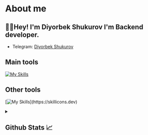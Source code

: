 # About me
<p><h2>👋🏻Hey! I'm Diyorbek Shukurov I'm Backend developer.</h2></p>

- Telegram:                           [Diyorbek Shukurov](https://t.me/d1yorbek_shukurov)
## Main tools
[![My Skills](https://skillicons.dev/icons?i=,python,html)](https://skillicons.dev)

## Other tools
[![My Skills](https://skillicons.dev/icons?i=git,github,vscode,pycharm,)](https://skillicons.dev)

<details>
  <summary><b><h2>Github Stats 📈 <h2></b></summary>
  <a href="https://https://github.com/diyorbekshukurov005">
    <p align="left">
      <img src="https://github-profile-summary-cards.vercel.app/api/cards/profile-details?username=diyorbekshukurov005&theme=github_dark">
      <img align="left" src="https://github-profile-summary-cards.vercel.app/api/cards/stats?username=diyorbekshukurov005&theme=github_dark">
      <img align="left" src="https://github-profile-summary-cards.vercel.app/api/cards/productive-time?username=diyorbekshukurov005&theme=github_dark&utcOffset=5"><br>
    </p>
  </a> 
</details>
